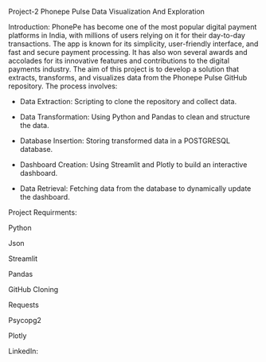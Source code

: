 Project-2
Phonepe Pulse Data Visualization And Exploration

Introduction:
    PhonePe has become one of the most popular digital payment platforms in India, with millions of users relying on it for their day-to-day transactions. The app is known for its simplicity, user-friendly interface, and fast and secure payment processing. It has also won several awards and accolades for its innovative features and contributions to the digital payments industry.
    The aim of this project is to develop a solution that extracts, transforms, and visualizes data from the Phonepe Pulse GitHub repository. The process involves:

   * Data Extraction:
         Scripting to clone the repository and collect data.

   * Data Transformation:
         Using Python and Pandas to clean and structure the data.

   * Database Insertion:
         Storing transformed data in a POSTGRESQL database.

   * Dashboard Creation:
         Using Streamlit and Plotly to build an interactive dashboard.

   * Data Retrieval:
         Fetching data from the database to dynamically update the dashboard.
     
Project Requirments:

Python

Json

Streamlit

Pandas

GitHub Cloning 

Requests

Psycopg2

Plotly


LinkedIn: 
